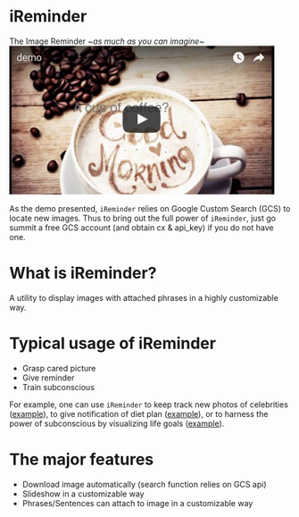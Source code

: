 # iReminder
The Image Reminder
_~as much as you can imagine~_  
<a href="https://youtu.be/iHxrPPUTORY" target="_blank"><img border="0" alt="semile viewer PNG format sample" src="https://raw.githubusercontent.com/r-kan/r-kan.github.io/master/images/iReminder/demo_head.jpg" width="475" height="266"></a>

As the demo presented, `iReminder` relies on Google Custom Search (GCS) to locate new images. Thus to bring out the full power of `iReminder`, just go summit a free GCS account (and obtain cx & api_key) if you do not have one.  

# What is iReminder?
A utility to display images with attached phrases in a highly customizable way.  

# Typical usage of iReminder
* Grasp cared picture  
* Give reminder  
* Train subconscious  

For example, one can use `iReminder` to keep track new photos of celebrities (<a href='https://github.com/r-kan/iReminder/blob/master/example/case1.run'>example</a>), to give notification of diet plan (<a href='https://github.com/r-kan/iReminder/blob/master/example/case2.run'>example</a>), or to harness the power of subconscious by visualizing life goals (<a href='https://github.com/r-kan/iReminder/blob/master/example/case1.run'>example</a>).  

# The major features
* Download image automatically (search function relies on GCS api)  
* Slideshow in a customizable way  
* Phrases/Sentences can attach to image in a customizable way  

